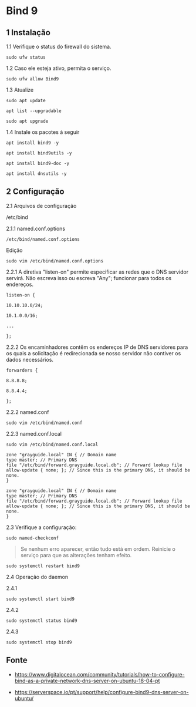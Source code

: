 Bind 9
=============================================================

1 Instalação
-------------------------------------------------------------

1.1 Verifique o status do firewall do sistema.

`sudo ufw status`

1.2 Caso ele esteja ativo, permita o serviço.

`sudo ufw allow Bind9`

1.3 Atualize

`sudo apt update`

`apt list --upgradable`

`sudo apt upgrade`

1.4 Instale os pacotes á seguir

`apt install bind9 -y`

`apt install bind9utils -y`

`apt install bind9-doc -y`

`apt install dnsutils -y`

2 Configuração
-------------------------------------------------------------

2.1 Arquivos de configuração

/etc/bind

2.1.1 named.conf.options

`/etc/bind/named.conf.options`

Edição

`sudo vim /etc/bind/named.conf.options`

2.2.1 A diretiva "listen-on" permite especificar as redes que o DNS servidor servirá. Não escreva isso ou escreva "Any"; funcionar para todos os endereços.

```
listen-on {

10.10.10.0/24;

10.1.0.0/16;

...

};
```

2.2.2 Os encaminhadores contêm os endereços IP de DNS servidores para os quais a solicitação é redirecionada se nosso servidor não contiver os dados necessários.

```
forwarders {

8.8.8.8;

8.8.4.4;

};
```

2.2.2 named.conf

`sudo vim /etc/bind/named.conf`

2.2.3 named.conf.local

`sudo vim /etc/bind/named.conf.local`

```
zone "grayguide.local" IN { // Domain name
type master; // Primary DNS
file "/etc/bind/forward.grayguide.local.db"; // Forward lookup file
allow-update { none; }; // Since this is the primary DNS, it should be none.
}

zone "grayguide.local" IN { // Domain name
type master; // Primary DNS
file "/etc/bind/forward.grayguide.local.db"; // Forward lookup file
allow-update { none; }; // Since this is the primary DNS, it should be none.
}
```

2.3 Verifique a configuração:

`sudo named-checkconf`

> Se nenhum erro aparecer, então tudo está em ordem. Reinicie o serviço para que as alterações tenham efeito.

`sudo systemctl restart bind9`

2.4 Operação do daemon

2.4.1

`sudo systemctl start bind9`

2.4.2

`sudo systemctl status bind9`

2.4.3

`sudo systemctl stop bind9`

Fonte
---------------------------------------------------------------------

* <https://www.digitalocean.com/community/tutorials/how-to-configure-bind-as-a-private-network-dns-server-on-ubuntu-18-04-pt>

* <https://serverspace.io/pt/support/help/configure-bind9-dns-server-on-ubuntu/>
